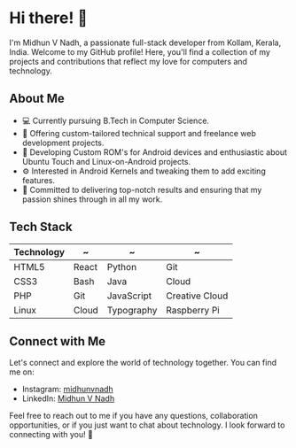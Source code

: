 # Hi there! 👋

I'm Midhun V Nadh, a passionate full-stack developer from Kollam, Kerala, India. Welcome to my GitHub profile! Here, you'll find a collection of my projects and contributions that reflect my love for computers and technology.

## About Me

- 💻 Currently pursuing B.Tech in Computer Science.
- 🎯 Offering custom-tailored technical support and freelance web development projects.
- 📱 Developing Custom ROM's for Android devices and enthusiastic about Ubuntu Touch and Linux-on-Android projects.
- ⚙️ Interested in Android Kernels and tweaking them to add exciting features.
- 🌟 Committed to delivering top-notch results and ensuring that my passion shines through in all my work.

## Tech Stack

| Technology       | ~                  | ~                | ~                  |
| ---------------- | ------------------ | ---------------- | ------------------ |
| HTML5            | React              | Python           | Git                |
| CSS3             | Bash               | Java             | Cloud              |
| PHP              | Git                | JavaScript       | Creative Cloud     |
| Linux            | Cloud              | Typography       | Raspberry Pi       |

## Connect with Me

Let's connect and explore the world of technology together. You can find me on:

- Instagram: [midhunvnadh](https://www.instagram.com/midhunvnadh/)
- LinkedIn: [Midhun V Nadh](https://www.linkedin.com/in/midhun-v-nadh-3032aa16b/)

Feel free to reach out to me if you have any questions, collaboration opportunities, or if you just want to chat about technology. I look forward to connecting with you! 🚀
